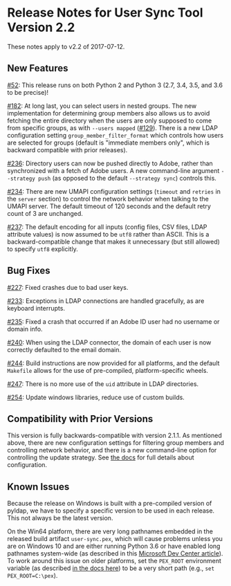 # Release Notes for User Sync Tool Version 2.2

These notes apply to v2.2 of 2017-07-12.

## New Features

[#52](https://github.com/adobe-apiplatform/user-sync.py/issues/52): This release runs on both Python 2 and Python 3 (2.7, 3.4, 3.5, and 3.6 to be precise)!

[#182](https://github.com/adobe-apiplatform/user-sync.py/issues/182): At long last, you can select users in nested groups.  The new implementation for determining group members also allows us to avoid fetching the entire directory when the users are only supposed to come from specific groups, as with `--users mapped` ([#129](https://github.com/adobe-apiplatform/user-sync.py/issues/129)).  There is a new LDAP configuration setting `group_member_filter_format` which controls how users are selected for groups (default is "immediate members only", which is backward compatible with prior releases).

[#236](https://github.com/adobe-apiplatform/user-sync.py/issues/236): Directory users can now be pushed directly to Adobe, rather than synchronized with a fetch of Adobe users.  A new command-line argument `--strategy push` (as opposed to the default `--strategy sync`) controls this.

[#234](https://github.com/adobe-apiplatform/user-sync.py/issues/234): There are new UMAPI configuration settings (`timeout` and `retries` in the `server` section) to control the network behavior when talking to the UMAPI server.  The default timeout of 120 seconds and the default retry count of 3 are unchanged.

[#237](https://github.com/adobe-apiplatform/user-sync.py/issues/237): The default encoding for all inputs (config files, CSV files, LDAP attribute values) is now assumed to be `utf8` rather than ASCII.  This is a backward-compatible change that makes it unnecessary (but still allowed) to specify `utf8` explicitly.

## Bug Fixes

[#227](https://github.com/adobe-apiplatform/user-sync.py/issues/227): Fixed crashes due to bad user keys.

[#233](https://github.com/adobe-apiplatform/user-sync.py/issues/233): Exceptions in LDAP connections are handled gracefully, as are keyboard interrupts.

[#235](https://github.com/adobe-apiplatform/user-sync.py/issues/235): Fixed a crash that occurred if an Adobe ID user had no username or domain info.

[#240](https://github.com/adobe-apiplatform/user-sync.py/issues/240): When using the LDAP connector, the domain of each user is now correctly defaulted to the email domain.

[#244](https://github.com/adobe-apiplatform/user-sync.py/issues/244): Build instructions are now provided for all platforms, and the default `Makefile` allows for the use of pre-compiled, platform-specific wheels.

[#247](https://github.com/adobe-apiplatform/user-sync.py/issues/247): There is no more use of the `uid` attribute in LDAP directories.

[#254](https://github.com/adobe-apiplatform/user-sync.py/issues/254): Update windows libraries, reduce use of custom builds.

## Compatibility with Prior Versions

This version is fully backwards-compatible with version 2.1.1.  As mentioned above, there are new configuration settings for filtering group members and controlling network behavior, and there is a new command-line option for controlling the update strategy.  See [the docs](https://adobe-apiplatform.github.io/user-sync.py) for full details about configuration.

## Known Issues

Because the release on Windows is built with a pre-compiled version of pyldap, we have to specify a specific version to be used in each release.  This not always be the latest version.

On the Win64 platform, there are very long pathnames embedded in the released build artifact `user-sync.pex`, which will cause problems unless you are on Windows 10 and are either running Python 3.6 or have enabled long pathnames system-wide (as described in this [Microsoft Dev Center article](https://msdn.microsoft.com/en-us/library/windows/desktop/aa365247(v=vs.85).aspx)).  To work around this issue on older platforms, set the `PEX_ROOT` environment variable (as described [in the docs here](https://adobe-apiplatform.github.io/user-sync.py/en/user-manual/setup_and_installation.html)) to be a very short path (e.g., `set PEX_ROOT=C:\pex`).
